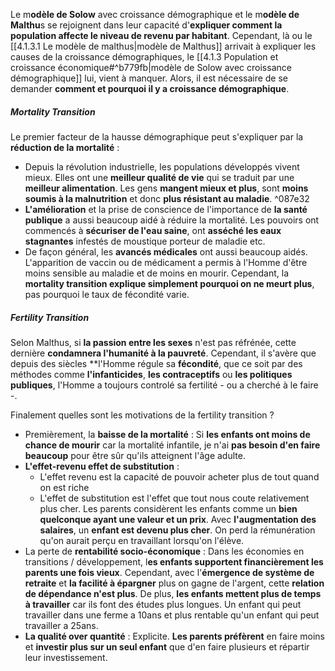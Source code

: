 Le m**odèle de Solow** avec croissance démographique et le m**odèle de Malthu**s se rejoignent dans leur capacité d'**expliquer comment la population affecte le niveau de revenu par habitant**.
Cependant, là ou le [[4.1.3.1 Le modèle de malthus|modèle de Malthus]] arrivait à expliquer les causes de la croissance démographiques, le [[4.1.3 Population et croissance économique#^b779fb|modèle de Solow avec croissance démographique]] lui, vient à manquer.
Alors, il est nécessaire de se demander **comment et pourquoi il y a croissance démographique**.

##### Mortality Transition
Le premier facteur de la hausse démographique peut s'expliquer par la **réduction de la mortalité** :
- Depuis la révolution industrielle, les populations développés vivent mieux. Elles ont une **meilleur qualité de vie** qui se traduit par une **meilleur alimentation**. Les gens **mangent mieux et plus**, sont **moins soumis à la malnutrition** et donc **plus résistant au maladie**. ^087e32
- **L'amélioration** et la prise de conscience de l'importance de **la santé publique** a aussi beaucoup aidé à réduire la mortalité. Les pouvoirs ont commencés à **sécuriser de l'eau saine**, ont **asséché les eaux stagnantes** infestés de moustique porteur de maladie etc.
- De façon général, les **avancés médicales** ont aussi beaucoup aidés. L'apparition de vaccin ou de médicament a permis à l'Homme d'être moins sensible au maladie et de moins en mourir.
Cependant, la **mortality transition explique simplement pourquoi on ne meurt plus**, pas pourquoi le taux de fécondité varie.

##### Fertility Transition
Selon Malthus, si **la passion entre les sexes** n'est pas réfrénée, cette dernière **condamnera l'humanité à la pauvreté**.
Cependant, il s'avère que depuis des siècles **l'Homme régule sa **fécondité**, que ce soit par des méthodes comme **l'infanticides**, **les contraceptifs** ou **les politiques publiques**, l'Homme a toujours controlé sa fertilité - ou a cherché à le faire -.

Finalement quelles sont les motivations de la fertility transition ?
- Premièrement, la **baisse de la mortalité** :
	Si **les enfants ont moins de chance de mourir** car la mortalité infantile, je n'ai **pas besoin d'en faire beaucoup** pour être sûr qu'ils atteignent l'âge adulte.
- **L'effet-revenu effet de substitution** :
	- L'effet revenu est la capacité de pouvoir acheter plus de tout quand on est riche
	- L'effet de substitution est l'effet que tout nous coute relativement plus cher.
	Les parents considèrent les enfants comme un **bien quelconque ayant une valeur et un prix**. Avec **l'augmentation des salaires**, un **enfant est devenu plus cher**. On perd la rémunération qu'on aurait perçu en travaillant lorsqu'on l'élève.
- La perte de **rentabilité socio-économique** :
	Dans les économies en transitions / développement, l**es enfants supportent financièrement les parents une fois vieux**. Cependant, avec l'**émergence de système de retraite** et **la facilité à épargner** plus on gagne de l'argent, cette **relation de dépendance n'est plus**. De plus, **les enfants mettent plus de temps à travailler** car ils font des études plus longues. Un enfant qui peut travailler dans une ferme a 10ans et plus rentable qu'un enfant qui peut travailler a 25ans.
- **La qualité over quantité** :
	Explicite. **Les parents préfèrent** en faire moins et **investir plus sur un seul enfant** que d'en faire plusieurs et répartir leur investissement.